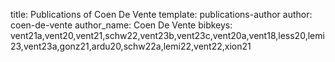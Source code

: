 title: Publications of Coen De Vente
template: publications-author
author: coen-de-vente
author_name: Coen De Vente
bibkeys: vent21a,vent20,vent21,schw22,vent23b,vent23c,vent20a,vent18,less20,lemi23,vent23a,gonz21,ardu20,schw22a,lemi22,vent22,xion21